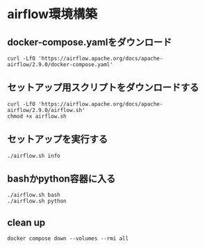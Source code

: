 # airflow環境構築

## docker-compose.yamlをダウンロード

```
curl -LfO 'https://airflow.apache.org/docs/apache-airflow/2.9.0/docker-compose.yaml'
```

## セットアップ用スクリプトをダウンロードする
```
curl -LfO 'https://airflow.apache.org/docs/apache-airflow/2.9.0/airflow.sh'
chmod +x airflow.sh
```

## セットアップを実行する
```
./airflow.sh info
```
## bashかpython容器に入る
```
./airflow.sh bash
./airflow.sh python
```

## clean up
```
docker compose down --volumes --rmi all
```